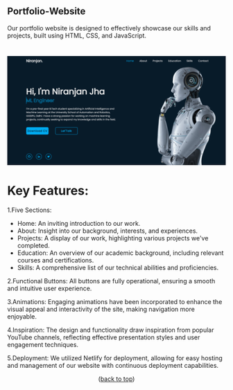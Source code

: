 <a id="readme-top"></a>
## Portfolio-Website 
Our portfolio website is designed to effectively showcase our skills and projects, built using HTML, CSS, and JavaScript.
#
![image alt](https://github.com/Niranjan421/portfolio-Niranjan/blob/5e8dc8b44374afa43d17a0ad05a6ff9a837dfab4/img/SS.png)
# Key Features:
1.Five Sections:
* Home: An inviting introduction to our work.
* About: Insight into our background, interests, and experiences.
* Projects: A display of our work, highlighting various projects we've completed.
* Education: An overview of our academic background, including relevant courses and certifications.
* Skills: A comprehensive list of our technical abilities and proficiencies.

2.Functional Buttons: All buttons are fully operational, ensuring a smooth and intuitive user experience.

3.Animations: Engaging animations have been incorporated to enhance the visual appeal and interactivity of the site, making navigation more enjoyable.

4.Inspiration: The design and functionality draw inspiration from popular YouTube channels, reflecting effective presentation styles and user engagement techniques.

5.Deployment: We utilized Netlify for deployment, allowing for easy hosting and management of our website with continuous deployment capabilities.



<p align="center">(<a href="#readme-top">back to top</a>)</p>
